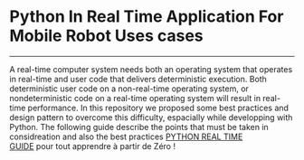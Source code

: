 # Python In Real Time Application For Mobile Robot Uses cases
----------------------------
A real-time computer system needs both an operating system that operates in real-time and user code that delivers deterministic execution. Both deterministic user code on a non-real-time operating system, or nondeterministic code on a real-time operating system will result in real-time performance. In this repository we proposed some best practices and design pattern to overcome this difficulty, espacially while developping with Python.
The following guide describe the points that must be taken in considreation and also the best practices [PYTHON REAL TIME GUIDE](RT_PYTHON_GUIDE.ipynb) pour tout apprendre à partir de Zéro !
